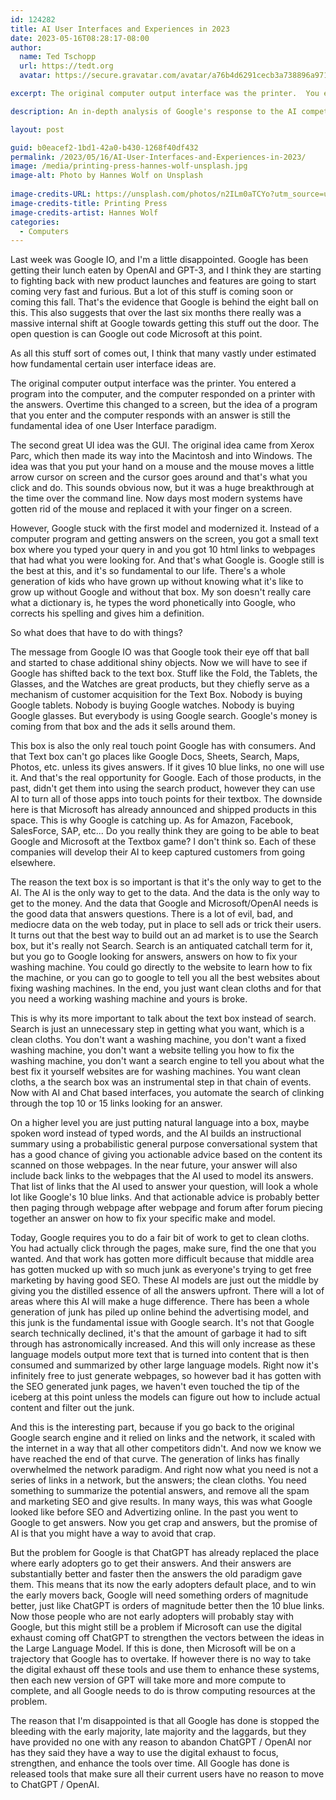 ```yaml
---
id: 124282
title: AI User Interfaces and Experiences in 2023
date: 2023-05-16T08:28:17-08:00 
author:
  name: Ted Tschopp
  url: https://tedt.org
  avatar: https://secure.gravatar.com/avatar/a76b4d6291cecb3a738896a971bfb903?s=512&d=mp&r=g

excerpt: The original computer output interface was the printer.  You entered a program into the computer, and the computer responded on a printer with the answers.  Overtime this changed to a screen, but the idea of a program that you enter and the computer responds with an answer is still the fundamental idea of one User Interface paradigm. 

description: An in-depth analysis of Google's response to the AI competition and its impact on the tech landscape. Exploring the shift from traditional search to AI-driven solutions, the article delves into the battle between Google, OpenAI, and other tech giants. It also reflects on the evolution of user interfaces, from printers to text boxes, and the fundamental role of search in our daily lives. With insights into Google's product strategies, the text questions if the company can reclaim its edge in the new era of AI-driven answers.

layout: post

guid: b0eacef2-1bd1-42a0-b430-1268f40df432
permalink: /2023/05/16/AI-User-Interfaces-and-Experiences-in-2023/
image: /media/printing-press-hannes-wolf-unsplash.jpg
image-alt: Photo by Hannes Wolf on Unsplash
  
image-credits-URL: https://unsplash.com/photos/n2ILm0aTCYo?utm_source=unsplash&utm_medium=referral&utm_content=creditCopyText
image-credits-title: Printing Press
image-credits-artist: Hannes Wolf
categories:
  - Computers
---
```


Last week was Google IO, and I'm a little disappointed.   Google has been getting their lunch eaten by OpenAI and GPT-3, and I think they are starting to fighting back with new product launches and features are going to start coming very fast and furious.  But a lot of this stuff is coming soon or coming this fall. That's the evidence that Google is behind the eight ball on this.  This also suggests that over the last six months there really was a massive internal shift at Google towards getting this stuff out the door.  The open question is can Google out code Microsoft at this point.
 
As all this stuff sort of comes out, I think that many vastly under estimated how fundamental certain user interface ideas are.
 
The original computer output interface was the printer.  You entered a program into the computer, and the computer responded on a printer with the answers.  Overtime this changed to a screen, but the idea of a program that you enter and the computer responds with an answer is still the fundamental idea of one User Interface paradigm.
 
The second great UI idea was the GUI.  The original idea came from Xerox Parc, which then made its way into the Macintosh and into Windows.  The idea was that you put your hand on a mouse and the mouse moves a little arrow cursor on screen and the cursor goes around and that's what you click and do. This sounds obvious now, but it was a huge breakthrough at the time over the command line.   Now days most modern systems have gotten rid of the mouse and replaced it with your finger on a screen.
 
However, Google stuck with the first model and modernized it.  Instead of a computer program and getting answers on the screen, you got a small text box where you typed your query in and you got 10 html links to webpages that had what you were looking for.  And that's what Google is.  Google still is the best at this, and it's so fundamental to our life. There's a whole generation of kids who have grown up without knowing what it's like to grow up without Google and without that box.  My son doesn't really care what a dictionary is, he types the word phonetically into Google, who corrects his spelling and gives him a definition.
 
So what does that have to do with things?
 
The message from Google IO was that Google took their eye off that ball and started to chase additional shiny objects.  Now we will have to see if Google has shifted back to the text box.  Stuff like the Fold, the Tablets, the Glasses, and the Watches are great products, but they chiefly serve as a mechanism of customer acquisition for the Text Box.  Nobody is buying Google tablets.  Nobody is buying Google watches.  Nobody is buying Google glasses.  But everybody is using Google search.  Google's money is coming from that box and the ads it sells around them.
 
This box is also the only real touch point Google has with consumers.  And that Text box can't go places like Google Docs, Sheets, Search, Maps, Photos, etc.  unless its gives answers.  If it gives 10 blue links, no one will use it.  And that's the real opportunity for Google.  Each of those products, in the past, didn't get them into using the search product, however they can use AI to turn all of those apps into touch points for their textbox.  The downside here is that Microsoft has already announced and shipped products in this space.  This is why Google is catching up.  As for Amazon, Facebook, SalesForce, SAP, etc... Do you really think they are going to be able to beat Google and Microsoft at the Textbox game?  I don't think so.  Each of these companies will develop their AI to keep captured customers from going elsewhere.
 
The reason the text box is so important is that it's the only way to get to the AI.  The AI is the only way to get to the data.  And the data is the only way to get to the money.  And the data that Google and Microsoft/OpenAI needs is the good data that answers questions.  There is a lot of evil, bad, and mediocre data on the web today, put in place to sell ads or trick their users.  It turns out that the best way to build out an ad market is to use the Search box, but it's really not Search. Search is an antiquated catchall term for it, but you go to Google looking for answers, answers on how to fix your washing machine.  You could go directly to the website to learn how to fix the machine, or you can go to google to tell you all the best websites about fixing washing machines.  In the end, you just want clean cloths and for that you need a working washing machine and yours is broke.
 
This is why its more important to talk about the text box instead of search.  Search is just an unnecessary step in getting what you want, which is a clean cloths.  You don't want a washing machine, you don't want a fixed washing machine, you don't want a website telling you how to fix the washing machine, you don't want a search engine to tell you about what the best fix it yourself websites are for washing machines.  You want clean cloths, a the search box was an instrumental step in that chain of events.  Now with AI and Chat based interfaces, you automate the search of clinking through the top 10 or 15 links looking for an answer.
 
On a higher level you are just putting natural language into a box, maybe spoken word instead of typed words, and the AI builds an instructional summary using a probabilistic general purpose conversational system that has a good chance of giving you actionable advice based on the content its scanned on those webpages.  In the near future, your answer will also include back links to the webpages that the AI used to model its answers.  That list of links that the AI used to answer your question, will look a whole lot like Google's 10 blue links.   And that actionable advice is probably better then paging through webpage after webpage and forum after forum piecing together an answer on how to fix your specific make and model.
 
Today, Google requires you to do a fair bit of work to get to clean cloths. You had actually click through the pages, make sure, find the one that you wanted. And that work has gotten more difficult because that middle area has gotten mucked up with so much junk as everyone's trying to get free marketing by having good SEO.  These AI models are just out the middle by giving you the distilled essence of all the answers upfront.  There will a lot of areas where this AI will make a huge difference.  There has been a whole generation of junk has piled up online behind the advertising model, and this junk is the fundamental issue with Google search. It's not that Google search technically declined, it's that the amount of garbage it had to sift through has astronomically increased.  And this will only increase as these language models output more text that is turned into content that is then consumed and summarized by other large language models.   Right now it's infinitely free to just generate webpages, so however bad it has gotten with the SEO generated junk pages, we haven't even touched the tip of the iceberg at this point unless the models can figure out how to include actual content and filter out the junk.
 
And this is the interesting part, because if you go back to the original Google search engine and it relied on links and the network, it scaled with the internet in a way that all other competitors didn't.  And now we know we have reached the end of that curve. The generation of links has finally overwhelmed the network paradigm.   And right now what you need is not a series of links in a network, but the answers; the clean cloths.  You need something to summarize the potential answers, and remove all the spam and marketing SEO and give results.  In many ways, this was what Google looked like before SEO and Advertizing online.  In the past you went to Google to get answers.  Now you get crap and answers, but the promise of AI is that you might have a way to avoid that crap.
 
But the problem for Google is that ChatGPT has already replaced the place where early adopters go to get their answers.  And their answers are substantially better and faster then the answers the old paradigm gave them.  This means that its now the early adopters default place, and to win the early movers back, Google will need something orders of magnitude better, just like ChatGPT is orders of magnitude better then the 10 blue links.  Now those people who are not early adopters will probably stay with Google, but this might still be a problem if Microsoft can use the digital exhaust coming off ChatGPT to strengthen the vectors between the ideas in the Large Language Model.  If this is done, then Microsoft will be on a trajectory that Google has to overtake.  If however there is no way to take the digital exhaust off these tools and use them to enhance these systems, then each new version of GPT will take more and more compute to complete, and all Google needs to do is throw computing resources at the problem.
 
The reason that I'm disappointed is that all Google has done is stopped the bleeding with the early majority, late majority and the laggards, but they have provided no one with any reason to abandon ChatGPT / OpenAI nor has they said they have a way to use the digital exhaust to focus, strengthen, and enhance the tools over time.  All Google has done is released tools that make sure all their current users have no reason to move to ChatGPT / OpenAI.